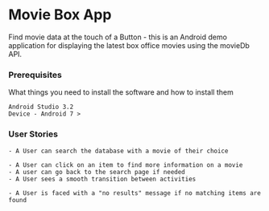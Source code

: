 # Movie Box App

Find movie data at the touch of a Button - this is an Android demo application for displaying the latest box office movies using the movieDb API. 

### Prerequisites

What things you need to install the software and how to install them

```
Android Studio 3.2
Device - Android 7 > 
```
### User Stories

```
- A User can search the database with a movie of their choice
```

```
- A User can click on an item to find more information on a movie
- A user can go back to the search page if needed
- A User sees a smooth transition between activities
```

```
- A User is faced with a "no results" message if no matching items are found
```
